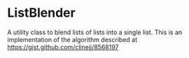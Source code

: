 ListBlender
===========

A utility class to blend lists of lists into a single list. This is an implementation of the 
algorithm described at https://gist.github.com/clinejj/8568197

